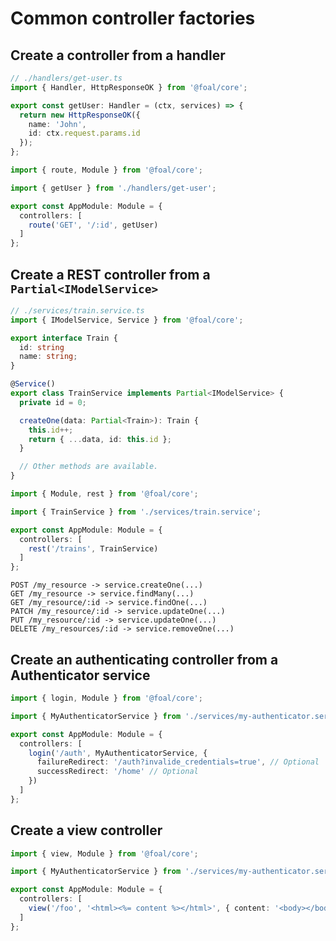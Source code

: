 # Common controller factories

## Create a controller from a handler

```typescript
// ./handlers/get-user.ts
import { Handler, HttpResponseOK } from '@foal/core';

export const getUser: Handler = (ctx, services) => {
  return new HttpResponseOK({
    name: 'John',
    id: ctx.request.params.id
  });
};

```

```typescript
import { route, Module } from '@foal/core';

import { getUser } from './handlers/get-user';

export const AppModule: Module = {
  controllers: [
    route('GET', '/:id', getUser)
  ]
};
```

## Create a REST controller from a `Partial<IModelService>`


```typescript
// ./services/train.service.ts
import { IModelService, Service } from '@foal/core';

export interface Train {
  id: string
  name: string;
}

@Service()
export class TrainService implements Partial<IModelService> {
  private id = 0;

  createOne(data: Partial<Train>): Train {
    this.id++;
    return { ...data, id: this.id };
  }

  // Other methods are available.
}
```

```typescript
import { Module, rest } from '@foal/core';

import { TrainService } from './services/train.service';

export const AppModule: Module = {
  controllers: [
    rest('/trains', TrainService)
  ]
};
```

```
POST /my_resource -> service.createOne(...)
GET /my_resource -> service.findMany(...)
GET /my_resource/:id -> service.findOne(...)
PATCH /my_resource/:id -> service.updateOne(...)
PUT /my_resource/:id -> service.updateOne(...)
DELETE /my_resources/:id -> service.removeOne(...)
```

## Create an authenticating controller from a Authenticator service

```typescript
import { login, Module } from '@foal/core';

import { MyAuthenticatorService } from './services/my-authenticator.service';

export const AppModule: Module = {
  controllers: [
    login('/auth', MyAuthenticatorService, {
      failureRedirect: '/auth?invalide_credentials=true', // Optional
      successRedirect: '/home' // Optional
    })
  ]
};
```

## Create a view controller

```typescript
import { view, Module } from '@foal/core';

import { MyAuthenticatorService } from './services/my-authenticator.service';

export const AppModule: Module = {
  controllers: [
    view('/foo', '<html><%= content %></html>', { content: '<body></body>' })
  ]
};
```
